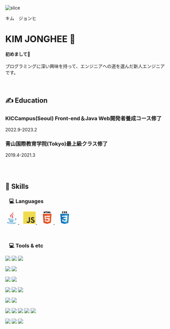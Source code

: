 ![slice](https://capsule-render.vercel.app/api?type=slice&color=auto&height=200&text=Welcome&fontAlign=70&rotate=13&fontAlignY=25&desc=desc%Hee'sGitHub!%Hee'sGitHub!%Hee'sGitHub!&descAlign=70.&descAlignY=44)

キム　ジョンヒ
# KIM JONGHEE 🤗 
<div><h4>初めまして👋</h4><p></p>
  プログラミングに深い興味を持って、エンジニアへの道を選んだ新人エンジニアです。</div>
<br><br>

## ✍️ Education
<div>
<h3>KICCampus(Seoul) Front-end＆Java Web開発者養成コース修了 </h3>2022.9-2023.2</div>
<h3>青山国際教育学院(Tokyo)最上級クラス修了</h3>2019.4-2021.3 

<br><br>

## 💪 Skills
<h3 align="left">&nbsp;&nbsp;&nbsp;💻&nbsp;Languages</h3>
<p align="left">
  <a href="https://www.java.com" target="_blank" rel="noreferrer"> <img src="https://raw.githubusercontent.com/devicons/devicon/master/icons/java/java-original.svg" alt="java" width="40" height="40"/> </a>
  &nbsp;&nbsp;
  <a href="https://developer.mozilla.org/en-US/docs/Web/JavaScript" target="_blank" rel="noreferrer"> <img src="https://raw.githubusercontent.com/devicons/devicon/master/icons/javascript/javascript-original.svg" alt="javascript" width="40" height="40"/> </a>
  &nbsp;&nbsp;
 <a href="https://www.w3.org/html/" target="_blank" rel="noreferrer"> <img src="https://raw.githubusercontent.com/devicons/devicon/master/icons/html5/html5-original-wordmark.svg" alt="html5" width="40" height="40"/> </a> 
  &nbsp;&nbsp;
  <a href="https://www.w3schools.com/css/" target="_blank" rel="noreferrer"> <img src="https://raw.githubusercontent.com/devicons/devicon/master/icons/css3/css3-original-wordmark.svg" alt="css3" width="40" height="40"/> </a></p>
<br>
<h3 align="left">&nbsp;&nbsp;&nbsp;💻&nbsp;Tools & etc</h3>




<img src="https://img.shields.io/badge/springboot-6DB33F?style=for-the-badge&logo=spring&logoColor=white"> <img src="https://img.shields.io/badge/Spring-6DB33F?style=for-the-badge&logo=Spring&logoColor=white"> <img src="https://img.shields.io/badge/bootstrap-7952B3?style=for-the-badge&logo=bootstrap&logoColor=black">

<img src="https://img.shields.io/badge/jquery-0769AD?style=for-the-badge&logo=jquery&logoColor=white"> <img src="https://img.shields.io/badge/json-000000?style=for-the-badge&logo=json&logoColor=white"> 

<img src="https://img.shields.io/badge/mariadb-003545?style=for-the-badge&logo=mariadb&logoColor=white"> <img src="https://img.shields.io/badge/MySQL-4479A1?style=for-the-badge&logo=MySQL&logoColor=white"> 

<img src="https://img.shields.io/badge/Eclipse-2C2255?style=for-the-badge&logo=Eclipse%20IDE&logoColor=white"> <img src="https://img.shields.io/badge/visualstudiocode-007ACC?style=for-the-badge&logo=VisualStudioCode&logoColor=white"> <img src="https://img.shields.io/badge/postman-FF6C37?style=for-the-badge&logo=postman&logoColor=white"> 

<img src="https://img.shields.io/badge/linux-FCC624?style=for-the-badge&logo=linux&logoColor=black"> <img src="https://img.shields.io/badge/apachetomcat-F8DC75?style=for-the-badge&logo=apachetomcat&logoColor=black">

 <img src="https://img.shields.io/badge/git-F05032?style=for-the-badge&logo=git&logoColor=white"> <img src="https://img.shields.io/badge/github-181717?style=for-the-badge&logo=github&logoColor=white"> <img src="https://img.shields.io/badge/notion-000000?style=for-the-badge&logo=notion&logoColor=white"> <img src="https://img.shields.io/badge/Slack-4A154B?style=for-the-badge&logo=Slack&logoColor=white"> <img src="https://img.shields.io/badge/discord-5865F2?style=for-the-badge&logo=discord&logoColor=white">

<img src="https://img.shields.io/badge/microsoftword-2B579A?style=for-the-badge&logo=microsoftword&logoColor=white"> <img src="https://img.shields.io/badge/microsoftexcel-217346?style=for-the-badge&logo=microsoftexcel&logoColor=white"> <img src="https://img.shields.io/badge/microsoftpowerpoint-B7472A?style=for-the-badge&logo=microsoftpowerpoint&logoColor=white"> 
